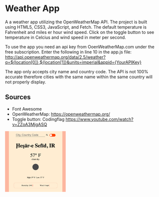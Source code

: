 # Weather App
A a weather app utilizing the OpenWeatherMap API. The project is built using HTML5, CSS3, JavaScript, and Fetch. The default temperature is Fahrenheit and miles er hour wind speed. Click on the toggle button to see temperature in Celcius and wind speed in meter per second.

To use the app you need an api key from OoenWeatherMap.com under the free subscription. Enter the following in line 10 in the app.js file: http://api.openweathermap.org/data/2.5/weather?q=${location[0]},${location[1]}&units=imperial&appid={YourAPIKey}

The app only accepts city name and country code. The API is not 100% accurate therefore cities with the same name within the same country will not properly display.

## Sources
* Font Awesome
* OpenWeatherMap: https://openweathermap.org/
* Toggle button: Codingflag https://www.youtube.com/watch?v=ZZoA3MjgASQ

![Weather App](./images/onload-image.png)